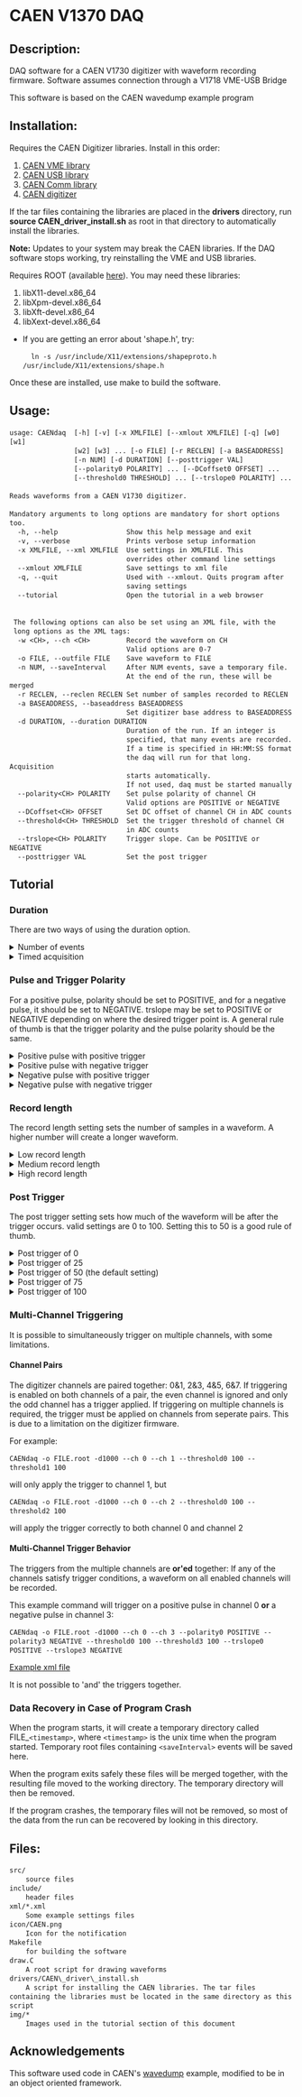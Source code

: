 # CAEN V1370 DAQ

## Description:

DAQ software for a CAEN V1730 digitizer with waveform recording firmware. Software assumes connection through a V1718 VME-USB Bridge


This software is based on the CAEN wavedump example program

## Installation:
Requires the CAEN Digitizer libraries. Install in this order:
1. [CAEN VME library](http://www.caen.it/csite/CaenProd.jsp?idmod=689&parent=38) 
2. [CAEN USB library](http://www.caen.it/csite/CaenProd.jsp?idmod=417&parent=11)
3. [CAEN Comm library](http://www.caen.it/csite/CaenProd.jsp?parent=38&idmod=684)
4. [CAEN digitizer](http://www.caen.it/csite/CaenProd.jsp?parent=43&idmod=717)

If the tar files containing the libraries are placed in the **drivers** directory, run **source CAEN\_driver\_install.sh** as root in that directory to automatically install the libraries.

**Note:** Updates to your system may break the CAEN libraries. If the DAQ software stops working, try reinstalling the VME and USB libraries.

Requires ROOT (available [here](https://root.cern.ch/downloading-root)). You may need these libraries:
1. libX11-devel.x86_64
2. libXpm-devel.x86_64
3. libXft-devel.x86_64
4. libXext-devel.x86_64

* If you are getting an error about 'shape.h', try:

        ln -s /usr/include/X11/extensions/shapeproto.h /usr/include/X11/extensions/shape.h


Once these are installed, use make to build the software.

## Usage:

    usage: CAENdaq  [-h] [-v] [-x XMLFILE] [--xmlout XMLFILE] [-q] [w0] [w1]
                    [w2] [w3] ... [-o FILE] [-r RECLEN] [-a BASEADDRESS] 
                    [-n NUM] [-d DURATION] [--posttrigger VAL]
                    [--polarity0 POLARITY] ... [--DCoffset0 OFFSET] ...
                    [--threshold0 THRESHOLD] ... [--trslope0 POLARITY] ... 

    Reads waveforms from a CAEN V1730 digitizer.

    Mandatory arguments to long options are mandatory for short options too.
      -h, --help                 Show this help message and exit
      -v, --verbose              Prints verbose setup information
      -x XMLFILE, --xml XMLFILE  Use settings in XMLFILE. This
                                 overrides other command line settings
      --xmlout XMLFILE           Save settings to xml file
      -q, --quit                 Used with --xmlout. Quits program after
                                 saving settings
      --tutorial                 Open the tutorial in a web browser


     The following options can also be set using an XML file, with the
     long options as the XML tags:
      -w <CH>, --ch <CH>         Record the waveform on CH
                                 Valid options are 0-7
      -o FILE, --outfile FILE    Save waveform to FILE
      -n NUM, --saveInterval     After NUM events, save a temporary file.
                                 At the end of the run, these will be merged
      -r RECLEN, --reclen RECLEN Set number of samples recorded to RECLEN
      -a BASEADDRESS, --baseaddress BASEADDRESS
                                 Set digitizer base address to BASEADDRESS
      -d DURATION, --duration DURATION
                                 Duration of the run. If an integer is
                                 specified, that many events are recorded.
                                 If a time is specified in HH:MM:SS format
                                 the daq will run for that long. Acquisition
                                 starts automatically.
                                 If not used, daq must be started manually
      --polarity<CH> POLARITY    Set pulse polarity of channel CH
                                 Valid options are POSITIVE or NEGATIVE
      --DCoffset<CH> OFFSET      Set DC offset of channel CH in ADC counts
      --threshold<CH> THRESHOLD  Set the trigger threshold of channel CH
                                 in ADC counts
      --trslope<CH> POLARITY     Trigger slope. Can be POSITIVE or NEGATIVE
      --posttrigger VAL          Set the post trigger


## Tutorial

### Duration

There are two ways of using the duration option.
<details>
  <summary>Number of events</summary>

If an integer is used as the parameter, that many events will be recorded. Example command:

    CAENdaq --duration 1000

or in XML:

    <duration>
       1000
    </duration>

will collect 1000 events before closing

</details>

<details>
  <summary>Timed acquisition</summary>

If a time is specified in HH:MM:SS, events will be collected for that amount of time. Example command:

    CAENdaq --duration 01:30:00

or in XML:

    <duration>
        01:30:00
    </duration>

will collect events for 90 minutes before closing
</details>

### Pulse and Trigger Polarity

For a positive pulse, polarity<CH> should be set to POSITIVE, and for a negative pulse, it should be set to NEGATIVE. trslope<CH> may be set to POSITIVE or NEGATIVE depending on where the desired trigger point is. A general rule of thumb is that the trigger polarity and the pulse polarity should be the same.

<details>
  <summary>Positive pulse with positive trigger</summary>


![Positive Pulse with Positive Trigger](img/PosPulsePosTrig.png "Positive Pulse with Positive Trigger")

Trigger will occur when the signal **rises above** 100. The red line is the trigger point.

Example command line arguments:

    CAENdaq -o FILE.root -d 1000 --ch 0 --polarity0 POSITIVE --threshold0 100 --trslope0 POSITIVE

[Example xml file](xml/PositivePulsePositiveTrigger.xml)

</details>



<details> <summary>Positive pulse with negative trigger</summary>

![Positive Pulse with Negative Trigger](img/PosPulseNegTrig.png "Positive Pulse with Negative Trigger")

Trigger will occur when the signal **falls below** 100. The red line is the trigger point.

Example command line arguments:

    CAENdaq -o FILE.root -d 1000 --ch 0 --polarity0 POSITIVE --threshold0 100 --trslope0 NEGATIVE

[Example xml file](xml/PositivePulseNegativeTrigger.xml)

</details>


<details> <summary>Negative pulse with positive trigger</summary>

![Negative Pulse with Positive Trigger](img/NegPulsePosTrig.png "Negative Pulse with Positive Trigger")

Trigger will occur when the signal **rises above** 100. The red line is the trigger point.

Example command line arguments:

    CAENdaq -o FILE.root -d 1000 --ch 0 --polarity0 NEGATIVE --threshold0 100 --trslope0 POSITIVE

[Example xml file](xml/NegativePulsePositiveTrigger.xml)

</details>



<details> <summary>Negative pulse with negative trigger</summary>

![Negative Pulse with Negative Trigger](img/NegPulseNegTrig.png "Negative Pulse with Negative Trigger")

Trigger will occur when the signal **falls below** 100. The red line is the trigger point.

Example command line arguments:

    CAENdaq -o FILE.root -d 1000 --ch 0 --polarity0 NEGATIVE --threshold0 100 --trslope0 NEGATIVE

[Example xml file](xml/NegativePulseNegativeTrigger.xml)

</details>

### Record length

The record length setting sets the number of samples in a waveform. A higher number will create a longer waveform.


<details> <summary> Low record length </summary>

In this example the record length is set to 512 samples.

![Low record length](img/reclen_512.png "512 sample record length")

Example command line arguments:

    CAENdaq -o FILE.root -d 1000 --ch 0 --reclen 512 --threshold0 100

[Example xml file](xml/RecordLength_512.xml)

</details>


<details> <summary> Medium record length </summary>

In this example the record length is set to 1024 samples (the default).

![mid record length](img/reclen_1024.png "1024 sample record length")

Example command line arguments:

    CAENdaq -o FILE.root -d 1000 --ch 0 --reclen 1024 --threshold0 100
    
[Example xml file](xml/RecordLength_1024.xml)

</details>


<details> <summary> High record length </summary>

In this example the record length is set to 2048 samples.

![high record length](img/reclen_2048.png "2048 sample record length")

Example command line arguments:

    CAENdaq -o FILE.root -d 1000 --ch 0 --reclen 2048 --threshold0 100
    
[Example xml file](xml/RecordLength_2048.xml)

</details>


### Post Trigger

The post trigger setting sets how much of the waveform will be after the trigger occurs. valid settings are 0 to 100. Setting this to 50 is a good rule of thumb.


<details> <summary> Post trigger of 0 </summary>

![post trigger 0](img/postTrig_0.png "Post Trigger set to 0")

Example command line arguments:

    CAENdaq -o FILE.root -d 1000 --ch 0 --posttrigger 0 --threshold0 100
    
[Example xml file](xml/PostTrigger_0.xml)

</details>

<details> <summary> Post trigger of 25 </summary>

![post trigger 25](img/postTrig_25.png "Post Trigger set to 25")

Example command line arguments:

    CAENdaq -o FILE.root -d 1000 --ch 0 --posttrigger 25 --threshold0 100
    
[Example xml file](xml/PostTrigger_25.xml)

</details>

<details> <summary> Post trigger of 50 (the default setting)</summary>

![post trigger 50](img/postTrig_50.png "Post Trigger set to 50")

Example command line arguments:

    CAENdaq -o FILE.root -d 1000 --ch 0 --posttrigger 50 --threshold0 100
    
[Example xml file](xml/PostTrigger_50.xml)

</details>

<details> <summary> Post trigger of 75 </summary>

![post trigger 75](img/postTrig_75.png "Post Trigger set to 75")

Example command line arguments:

    CAENdaq -o FILE.root -d 1000 --ch 0 --posttrigger 75 --threshold0 100
    
[Example xml file](xml/PostTrigger_75.xml)

</details>

<details> <summary> Post trigger of 100 </summary>

![post trigger 100](img/postTrig_100.png "Post Trigger set to 010")

Example command line arguments:

    CAENdaq -o FILE.root -d 1000 --ch 0 --posttrigger 100 --threshold0 100
    
[Example xml file](xml/PostTrigger_100.xml)

</details>

### Multi-Channel Triggering

It is possible to simultaneously trigger on multiple channels, with some limitations.

#### Channel Pairs

The digitizer channels are paired together: 0&1, 2&3, 4&5, 6&7. If triggering is enabled on both channels of a pair, the even channel is ignored and only the odd channel has a trigger applied. If triggering on multiple channels is required, the trigger must be applied on channels from seperate pairs. This is due to a limitation on the digitizer firmware.

For example:

    CAENdaq -o FILE.root -d1000 --ch 0 --ch 1 --threshold0 100 --threshold1 100

will only apply the trigger to channel 1, but

    CAENdaq -o FILE.root -d1000 --ch 0 --ch 2 --threshold0 100 --threshold2 100

will apply the trigger correctly to both channel 0 and channel 2

#### Multi-Channel Trigger Behavior

 The triggers from the multiple channels are **or'ed** together: If any of the channels satisfy trigger conditions, a waveform on all enabled channels will be recorded.

This example command will trigger on a positive pulse in channel 0 **or** a negative pulse in channel 3:

    CAENdaq -o FILE.root -d1000 --ch 0 --ch 3 --polarity0 POSITIVE --polarity3 NEGATIVE --threshold0 100 --threshold3 100 --trslope0 POSITIVE --trslope3 NEGATIVE

[Example xml file](xml/DualChannelTrigger.xml)

It is not possible to 'and' the triggers together.


### Data Recovery in Case of Program Crash
   When the program starts, it will create a temporary directory called FILE_`<timestamp>`, where `<timestamp>` is the unix time when the program started. Temporary root files containing `<saveInterval>` events will be saved here.

When the program exits safely these files will be merged together, with the resulting file moved to the working directory. The temporary directory will then be removed. 

If the program crashes, the temporary files will not be removed, so most of the data from the run can be recovered by looking in this directory.



## Files:


	src/
		source files
	include/
		header files
	xml/*.xml
		Some example settings files
	icon/CAEN.png
		Icon for the notification
	Makefile
		for building the software
	draw.C
		A root script for drawing waveforms
	drivers/CAEN\_driver\_install.sh
		A script for installing the CAEN libraries. The tar files containing the libraries must be located in the same directory as this script
	img/*
		Images used in the tutorial section of this document
	
## Acknowledgements 

This software used code in CAEN's [wavedump](http://www.caen.it/csite/CaenProd.jsp?parent=38&idmod=692) example, modified to be in an object oriented framework.


